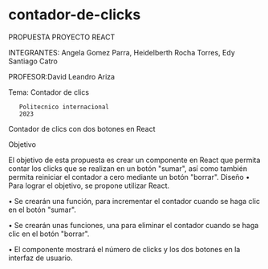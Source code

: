 # contador-de-clicks

PROPUESTA PROYECTO REACT





INTEGRANTES: Angela Gomez Parra,
             Heidelberth Rocha Torres,
             Edy Santiago Catro



PROFESOR:David Leandro Ariza




Tema:   Contador de clics



       Politecnico internacional
       2023
  
  
  
  
Contador de clics con dos botones en React

Objetivo

El objetivo de esta propuesta es crear un componente en React que permita contar los clicks que se realizan en un botón "sumar", así como también permita reiniciar el contador a cero mediante un botón "borrar".
Diseño
•	Para lograr el objetivo, se propone utilizar React.

•	Se crearán una función, para incrementar el contador cuando se haga clic en el botón "sumar".

•	Se crearán unas funciones, una para eliminar el contador cuando se haga clic en el botón "borrar".

•	El componente mostrará el número de clicks y los dos botones en la interfaz de usuario.



